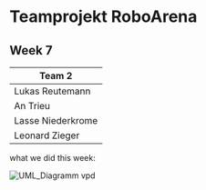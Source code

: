 # Teamprojekt RoboArena
## Week 7

| Team 2 |
| ----------------- |
| Lukas Reutemann   | 
| An Trieu          | 
| Lasse Niederkrome |
| Leonard Zieger    |


what we did this week:

![UML_Diagramm vpd](https://user-images.githubusercontent.com/70217976/176684333-3f9b5645-945f-47e8-a355-ba2de0c8bdf0.svg)
